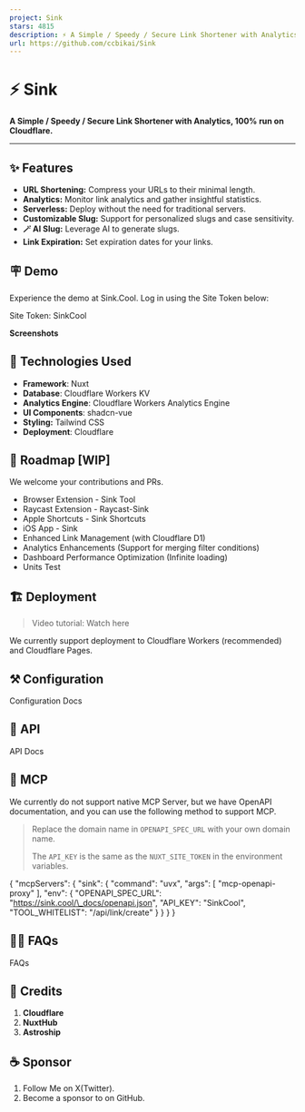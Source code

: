 ```yaml
---
project: Sink
stars: 4815
description: ⚡ A Simple / Speedy / Secure Link Shortener with Analytics, 100% run on Cloudflare.
url: https://github.com/ccbikai/Sink
---
```


⚡ Sink
======

**A Simple / Speedy / Secure Link Shortener with Analytics, 100% run on Cloudflare.**

* * *

✨ Features
----------

-   **URL Shortening:** Compress your URLs to their minimal length.
-   **Analytics:** Monitor link analytics and gather insightful statistics.
-   **Serverless:** Deploy without the need for traditional servers.
-   **Customizable Slug:** Support for personalized slugs and case sensitivity.
-   **🪄 AI Slug:** Leverage AI to generate slugs.
-   **Link Expiration:** Set expiration dates for your links.

🪧 Demo
-------

Experience the demo at Sink.Cool. Log in using the Site Token below:

Site Token: SinkCool

**Screenshots**

🧱 Technologies Used
--------------------

-   **Framework**: Nuxt
-   **Database**: Cloudflare Workers KV
-   **Analytics Engine**: Cloudflare Workers Analytics Engine
-   **UI Components**: shadcn-vue
-   **Styling:** Tailwind CSS
-   **Deployment**: Cloudflare

🚗 Roadmap \[WIP\]
------------------

We welcome your contributions and PRs.

-   Browser Extension - Sink Tool
-   Raycast Extension - Raycast-Sink
-   Apple Shortcuts - Sink Shortcuts
-   iOS App - Sink
-   Enhanced Link Management (with Cloudflare D1)
-   Analytics Enhancements (Support for merging filter conditions)
-   Dashboard Performance Optimization (Infinite loading)
-   Units Test

🏗️ Deployment
--------------

> Video tutorial: Watch here

We currently support deployment to Cloudflare Workers (recommended) and Cloudflare Pages.

⚒️ Configuration
----------------

Configuration Docs

🔌 API
------

API Docs

🧰 MCP
------

We currently do not support native MCP Server, but we have OpenAPI documentation, and you can use the following method to support MCP.

> Replace the domain name in `OPENAPI_SPEC_URL` with your own domain name.
> 
> The `API_KEY` is the same as the `NUXT_SITE_TOKEN` in the environment variables.

{
  "mcpServers": {
    "sink": {
      "command": "uvx",
      "args": \[
        "mcp-openapi-proxy"
      \],
      "env": {
        "OPENAPI\_SPEC\_URL": "https://sink.cool/\_docs/openapi.json",
        "API\_KEY": "SinkCool",
        "TOOL\_WHITELIST": "/api/link/create"
      }
    }
  }
}

🙋🏻 FAQs
---------

FAQs

💖 Credits
----------

1.  **Cloudflare**
2.  **NuxtHub**
3.  **Astroship**

☕ Sponsor
---------

1.  Follow Me on X(Twitter).
2.  Become a sponsor to on GitHub.
